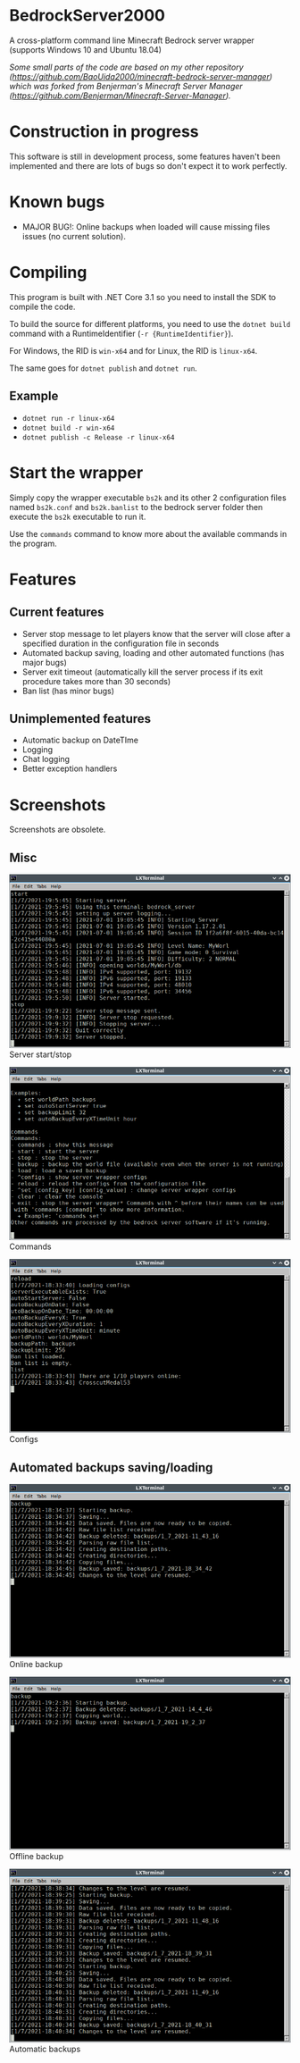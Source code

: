 # BedrockServer2000

A cross-platform command line Minecraft Bedrock server wrapper (supports Windows 10 and Ubuntu 18.04)

_Some small parts of the code are based on my other repository (<https://github.com/BaoUida2000/minecraft-bedrock-server-manager>) which was forked from Benjerman's Minecraft Server Manager (<https://github.com/Benjerman/Minecraft-Server-Manager>)._

# Construction in progress

This software is still in development process, some features haven't been implemented and there are lots of bugs so don't expect it to work perfectly.

# Known bugs

- MAJOR BUG!: Online backups when loaded will cause missing files issues (no current solution).

# Compiling

This program is built with .NET Core 3.1 so you need to install the SDK to compile the code.

To build the source for different platforms, you need to use the `dotnet build` command with a RuntimeIdentifier (`-r {RuntimeIdentifier}`).

For Windows, the RID is `win-x64` and for Linux, the RID is `linux-x64`.

The same goes for `dotnet publish` and `dotnet run`.

## Example

- `dotnet run -r linux-x64`
- `dotnet build -r win-x64`
- `dotnet publish -c Release -r linux-x64`

# Start the wrapper

Simply copy the wrapper executable `bs2k` and its other 2 configuration files named `bs2k.conf` and `bs2k.banlist` to the bedrock server folder then execute the `bs2k` executable to run it.

Use the `commands` command to know more about the available commands in the program.

# Features

## Current features

- Server stop message to let players know that the server will close after a specified duration in the configuration file in seconds
- Automated backup saving, loading and other automated functions (has major bugs)
- Server exit timeout (automatically kill the server process if its exit procedure takes more than 30 seconds)
- Ban list (has minor bugs)

## Unimplemented features

- Automatic backup on DateTIme
- Logging
- Chat logging
- Better exception handlers

# Screenshots

Screenshots are obsolete.

## Misc

![app_screenshot_server_start_stop](resources/screenshots/app_screenshot_server_start_stop.png)
Server start/stop

![app_screenshot_commands](resources/screenshots/app_screenshot_commands.png)
Commands

![app_screenshot_configs](resources/screenshots/app_screenshot_configs.png)
Configs

## Automated backups saving/loading

![app_screenshot_online_backup](resources/screenshots/app_screenshot_online_backup.png)
Online backup

![app_screenshot_offline_backup](resources/screenshots/app_screenshot_offline_backup.png)
Offline backup

![app_screenshot_auto_backup](resources/screenshots/app_screenshot_auto_backup.png)
Automatic backups

